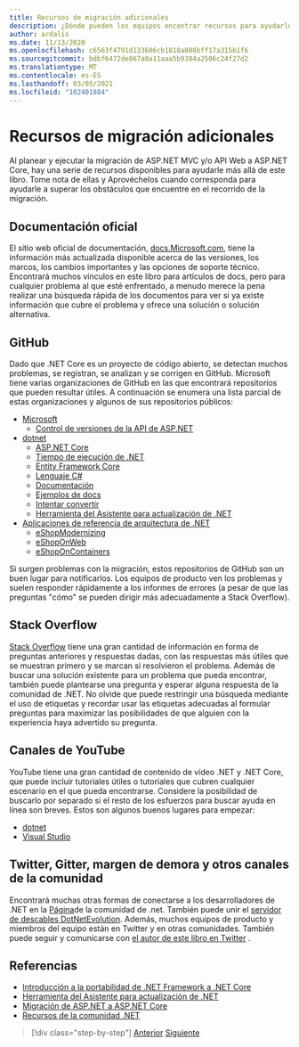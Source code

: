```yaml
---
title: Recursos de migración adicionales
description: ¿Dónde pueden los equipos encontrar recursos para ayudarle a migrar sus aplicaciones .NET Framework a .NET Core?
author: ardalis
ms.date: 11/13/2020
ms.openlocfilehash: c6563f4791d133606cb1818a088bff17a315b1f6
ms.sourcegitcommit: bdbf6472de867a0a11aaa5b9384a2506c24f27d2
ms.translationtype: MT
ms.contentlocale: es-ES
ms.lasthandoff: 03/05/2021
ms.locfileid: "102401884"
---
```

# <a name="additional-migration-resources"></a>Recursos de migración adicionales

Al planear y ejecutar la migración de ASP.NET MVC y/o API Web a ASP.NET Core, hay una serie de recursos disponibles para ayudarle más allá de este libro. Tome nota de ellas y Aprovéchelos cuando corresponda para ayudarle a superar los obstáculos que encuentre en el recorrido de la migración.

## <a name="official-documentation"></a>Documentación oficial

El sitio web oficial de documentación, [docs.Microsoft.com](https://docs.microsoft.com/), tiene la información más actualizada disponible acerca de las versiones, los marcos, los cambios importantes y las opciones de soporte técnico. Encontrará muchos vínculos en este libro para artículos de docs, pero para cualquier problema al que esté enfrentado, a menudo merece la pena realizar una búsqueda rápida de los documentos para ver si ya existe información que cubre el problema y ofrece una solución o solución alternativa.

## <a name="github"></a>GitHub

Dado que .NET Core es un proyecto de código abierto, se detectan muchos problemas, se registran, se analizan y se corrigen en GitHub. Microsoft tiene varias organizaciones de GitHub en las que encontrará repositorios que pueden resultar útiles. A continuación se enumera una lista parcial de estas organizaciones y algunos de sus repositorios públicos:

- [Microsoft](https://github.com/microsoft)
  - [Control de versiones de la API de ASP.NET](https://github.com/microsoft/aspnet-api-versioning)
- [dotnet](https://github.com/dotnet)
  - [ASP.NET Core](https://github.com/dotnet/aspnetcore)
  - [Tiempo de ejecución de .NET](https://github.com/dotnet/runtime)
  - [Entity Framework Core](https://github.com/dotnet/efcore)
  - [Lenguaje C#](https://github.com/dotnet/csharplang)
  - [Documentación](https://github.com/dotnet/docs)
  - [Ejemplos de docs](https://github.com/dotnet/samples)
  - [Intentar convertir](https://github.com/dotnet/try-convert)
  - [Herramienta del Asistente para actualización de .NET](https://aka.ms/dotnet-upgrade-assistant)
- [Aplicaciones de referencia de arquitectura de .NET](https://github.com/dotnet-architecture)
  - [eShopModernizing](https://github.com/dotnet-architecture/eShopModernizing)
  - [eShopOnWeb](https://github.com/dotnet-architecture/eShopOnWeb)
  - [eShopOnContainers](https://github.com/dotnet-architecture/eShopOnContainers)

Si surgen problemas con la migración, estos repositorios de GitHub son un buen lugar para notificarlos. Los equipos de producto ven los problemas y suelen responder rápidamente a los informes de errores (a pesar de que las preguntas "cómo" se pueden dirigir más adecuadamente a Stack Overflow).

## <a name="stack-overflow"></a>Stack Overflow

[Stack Overflow](https://stackoverflow.com/) tiene una gran cantidad de información en forma de preguntas anteriores y respuestas dadas, con las respuestas más útiles que se muestran primero y se marcan si resolvieron el problema. Además de buscar una solución existente para un problema que pueda encontrar, también puede plantearse una pregunta y esperar alguna respuesta de la comunidad de .NET. No olvide que puede restringir una búsqueda mediante el uso de etiquetas y recordar usar las etiquetas adecuadas al formular preguntas para maximizar las posibilidades de que alguien con la experiencia haya advertido su pregunta.

## <a name="youtube-channels"></a>Canales de YouTube

YouTube tiene una gran cantidad de contenido de vídeo .NET y .NET Core, que puede incluir tutoriales útiles o tutoriales que cubren cualquier escenario en el que pueda encontrarse. Considere la posibilidad de buscarlo por separado si el resto de los esfuerzos para buscar ayuda en línea son breves. Estos son algunos buenos lugares para empezar:

- [dotnet](https://www.youtube.com/dotnet)
- [Visual Studio](https://www.youtube.com/visualstudio)

## <a name="twitter-gitter-slack-and-other-community-channels"></a>Twitter, Gitter, margen de demora y otros canales de la comunidad

Encontrará muchas otras formas de conectarse a los desarrolladores de .NET en la [Página](https://dotnet.microsoft.com/platform/community)de la comunidad de .net. También puede unir el [servidor de descables DotNetEvolution](https://aka.ms/dotnet-discord). Además, muchos equipos de producto y miembros del equipo están en Twitter y en otras comunidades. También puede seguir y comunicarse con [el autor de este libro en Twitter](https://twitter.com/ardalis) .

## <a name="references"></a>Referencias

- [Introducción a la portabilidad de .NET Framework a .NET Core](../../core/porting/index.md)
- [Herramienta del Asistente para actualización de .NET](https://aka.ms/dotnet-upgrade-assistant)
- [Migración de ASP.NET a ASP.NET Core](../../core/porting/index.md)
- [Recursos de la comunidad .NET](https://dotnet.microsoft.com/platform/community)

>[!div class="step-by-step"]
>[Anterior](deployment-strategies.md)
>[Siguiente](architectural-differences.md)

